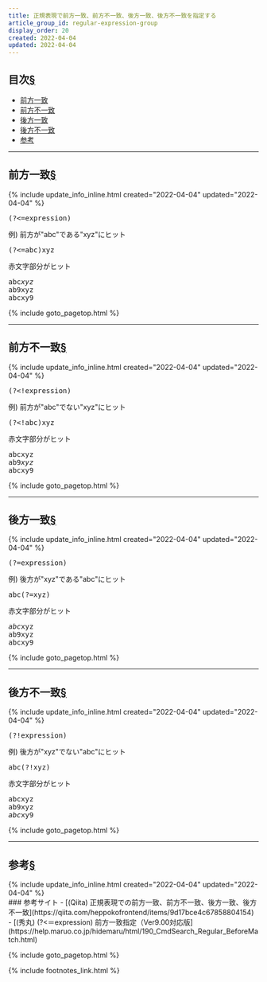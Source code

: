 ```yaml
---
title: 正規表現で前方一致、前方不一致、後方一致、後方不一致を指定する
article_group_id: regular-expression-group
display_order: 20
created: 2022-04-04
updated: 2022-04-04
---
```


## <a name="index">目次</a><a class="heading-anchor-permalink" href="#目次">§</a>

<ul id="index_ul">
<li><a href="#前方一致">前方一致</a></li>
<li><a href="#前方不一致">前方不一致</a></li>
<li><a href="#後方一致">後方一致</a></li>
<li><a href="#後方不一致">後方不一致</a></li>
<li><a href="#参考">参考</a></li>
</ul>

* * *
## <a name="前方一致">前方一致</a><a class="heading-anchor-permalink" href="#前方一致">§</a>
<div class="chapter-updated">{% include update_info_inline.html created="2022-04-04" updated="2022-04-04" %}</div>
<div class="code-box-syntax no-title">
<pre>
(?&lt;=expression)
</pre>
</div>

<div class="code-box">
<div class="title">例) 前方が"abc"である"xyz"にヒット</div>
<pre>
(?&lt;=abc)xyz
</pre>
</div>
<div class="code-box-output">
<div class="title">赤文字部分がヒット</div>
<pre>
abc<em>xyz</em>
ab9xyz
abcxy9
</pre>
</div>

{% include goto_pagetop.html %}

* * *
## <a name="前方不一致">前方不一致</a><a class="heading-anchor-permalink" href="#前方不一致">§</a>
<div class="chapter-updated">{% include update_info_inline.html created="2022-04-04" updated="2022-04-04" %}</div>
<div class="code-box-syntax no-title">
<pre>
(?&lt;!expression)
</pre>
</div>

<div class="code-box">
<div class="title">例) 前方が"abc"でない"xyz"にヒット</div>
<pre>
(?&lt;!abc)xyz
</pre>
</div>
<div class="code-box-output">
<div class="title">赤文字部分がヒット</div>
<pre>
abcxyz
ab9<em>xyz</em>
abcxy9
</pre>
</div>

{% include goto_pagetop.html %}

* * *
## <a name="後方一致">後方一致</a><a class="heading-anchor-permalink" href="#後方一致">§</a>
<div class="chapter-updated">{% include update_info_inline.html created="2022-04-04" updated="2022-04-04" %}</div>
<div class="code-box-syntax no-title">
<pre>
(?=expression)
</pre>
</div>

<div class="code-box">
<div class="title">例) 後方が"xyz"である"abc"にヒット</div>
<pre>
abc(?=xyz)
</pre>
</div>
<div class="code-box-output">
<div class="title">赤文字部分がヒット</div>
<pre>
<em>abc</em>xyz
ab9xyz
abcxy9
</pre>
</div>

{% include goto_pagetop.html %}

* * *
## <a name="後方不一致">後方不一致</a><a class="heading-anchor-permalink" href="#後方不一致">§</a>
<div class="chapter-updated">{% include update_info_inline.html created="2022-04-04" updated="2022-04-04" %}</div>
<div class="code-box-syntax no-title">
<pre>
(?!expression)
</pre>
</div>

<div class="code-box">
<div class="title">例) 後方が"xyz"でない"abc"にヒット</div>
<pre>
abc(?!xyz)
</pre>
</div>
<div class="code-box-output">
<div class="title">赤文字部分がヒット</div>
<pre>
abcxyz
ab9xyz
<em>abc</em>xy9
</pre>
</div>

{% include goto_pagetop.html %}

* * *
## <a name="参考">参考</a><a class="heading-anchor-permalink" href="#参考">§</a>
<div class="chapter-updated">{% include update_info_inline.html created="2022-04-04" updated="2022-04-04" %}</div>
### 参考サイト
- [(Qiita) 正規表現での前方一致、前方不一致、後方一致、後方不一致](https://qiita.com/heppokofrontend/items/9d17bce4c67858804154)
- [(秀丸) (?<＝expression) 前方一致指定（Ver9.00対応版](https://help.maruo.co.jp/hidemaru/html/190_CmdSearch_Regular_BeforeMatch.html)

{% include goto_pagetop.html %}

{% include footnotes_link.html %}
